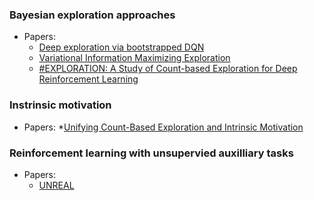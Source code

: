 ### Bayesian exploration approaches
* Papers:
  * [Deep exploration via bootstrapped DQN](https://arxiv.org/pdf/1602.04621v3.pdf)
  * [Variational Information Maximizing Exploration](https://arxiv.org/pdf/1605.09674v2.pdf)
  * [#EXPLORATION: A Study of Count-based Exploration for Deep Reinforcement Learning](https://arxiv.org/pdf/1611.04717v1.pdf)


### Instrinsic motivation
* Papers:
  *[Unifying Count-Based Exploration and Intrinsic Motivation](https://arxiv.org/pdf/1606.01868v1.pdf)

### Reinforcement learning with unsupervied auxilliary tasks
* Papers:
  * [UNREAL](https://arxiv.org/pdf/1611.05397.pdf)


